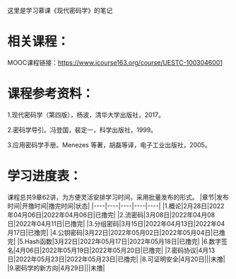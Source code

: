 这里是学习慕课《现代密码学》的笔记
# 相关课程：
MOOC课程链接：https://www.icourse163.org/course/UESTC-1003046001
# 课程参考资料：
1.现代密码学（第四版），杨波，清华大学出版社，2017。 

2.密码学导引。冯登国，裴定一，科学出版社，1999。 

3.应用密码学手册。Menezes 等著，胡磊等译，电子工业出版社，2005。
# 学习进度表：
课程总共9章62讲，为方便灵活安排学习时间，采用批量发布的形式。
|章节|发布时间|开撸时间|撸完时间|状态|
|----|----|----|----|----|
|1.概论|2月28日|2022年04月06日|2022年04月06日|已撸完|
|2.流密码|3月08日|2022年04月08日|2022年04月11日|已撸完|
|3.分组密码|3月15日|2022年04月13日|2022年04月17日|已撸完|
|4.公钥密码|3月22日|2022年05月02日|2022年05月04日|已撸完|
|5.Hash函数|3月22日|2022年05月17日|2022年05月18日|已撸完|
|6.数字签名|4月06日|2022年05月19日|2022年05月20日|已撸完|
|7.密码协议|4月13日|2022年05月23日|2022年05月23日|已撸完|
|8.可证明安全|4月20日|||未撸|
|9.密码学的新方向|4月29日|||未撸|
